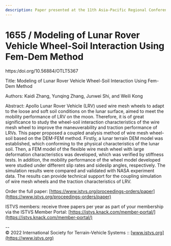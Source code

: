 ```yaml
---
description: Paper presented at the 11th Asia-Pacific Regional Conference of the ISTVS
---
```


# 1655 / Modeling of Lunar Rover Vehicle Wheel-Soil Interaction Using Fem-Dem Method

https:/doi.org/10.56884/OTLT5367

Title: Modeling of Lunar Rover Vehicle Wheel-Soil Interaction Using Fem-Dem Method

Authors: Kaidi Zhang, Yunqing Zhang, Junwei Shi, and Weili Kong

Abstract: Apollo Lunar Rover Vehicle (LRV) used wire mesh wheels to adapt to the loose and soft soil conditions on the lunar surface, aimed to meet the mobility performance of LRV on the moon. Therefore, it is of great significance to study the wheel-soil interaction characteristics of the wire mesh wheel to improve the maneuverability and traction performance of LRVs. This paper proposed a coupled analysis method of wire mesh wheel-soil based on the DEM-FEM method. Firstly, a lunar terrain DEM model was established, which conforming to the physical characteristics of the lunar soil. Then, a FEM model of the flexible wire mesh wheel with large deformation characteristics was developed, which was verified by stiffness tests. In addition, the mobility performance of the wheel model developed were studied under different slip rates and sideslip angles, respectively. The simulation results were compared and validated with NASA experiment data. The results can provide technical support for the coupling simulation of wire mesh wheels and the traction characteristics of LRV.

Order the full paper: [https://www.istvs.org/proceedings-orders/paper](https://www.istvs.org/proceedings-orders/paper)

ISTVS members: receive three papers per year as part of your membership via the ISTVS Member Portal: [https://istvs.knack.com/member-portal/](https://istvs.knack.com/member-portal/)



\--\
© 2022 International Society for Terrain-Vehicle Systems :: [www.istvs.org](https://www.istvs.org)
